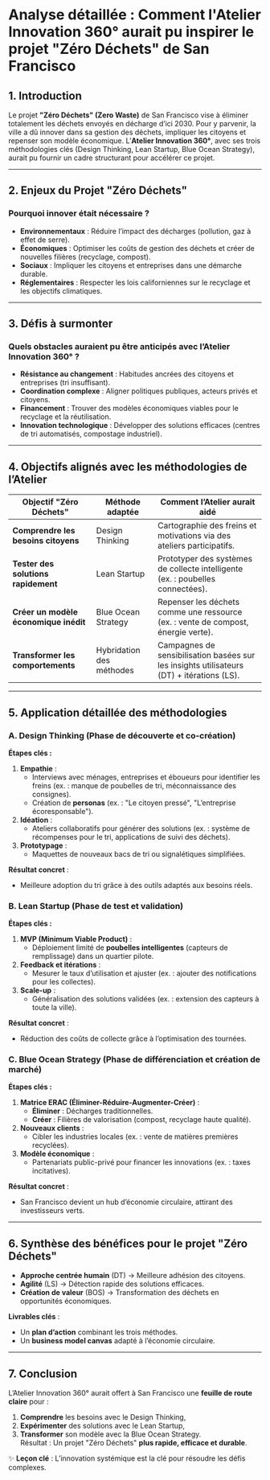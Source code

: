 # **Analyse détaillée : Comment l'Atelier Innovation 360° aurait pu inspirer le projet "Zéro Déchets" de San Francisco**  

## **1. Introduction**  
Le projet **"Zéro Déchets" (Zero Waste)** de San Francisco vise à éliminer totalement les déchets envoyés en décharge d’ici 2030. Pour y parvenir, la ville a dû innover dans sa gestion des déchets, impliquer les citoyens et repenser son modèle économique. L’**Atelier Innovation 360°**, avec ses trois méthodologies clés (Design Thinking, Lean Startup, Blue Ocean Strategy), aurait pu fournir un cadre structurant pour accélérer ce projet.  

---

## **2. Enjeux du Projet "Zéro Déchets"**  
### **Pourquoi innover était nécessaire ?**  
- **Environnementaux** : Réduire l’impact des décharges (pollution, gaz à effet de serre).  
- **Économiques** : Optimiser les coûts de gestion des déchets et créer de nouvelles filières (recyclage, compost).  
- **Sociaux** : Impliquer les citoyens et entreprises dans une démarche durable.  
- **Réglementaires** : Respecter les lois californiennes sur le recyclage et les objectifs climatiques.  

---

## **3. Défis à surmonter**  
### **Quels obstacles auraient pu être anticipés avec l’Atelier Innovation 360° ?**  
- **Résistance au changement** : Habitudes ancrées des citoyens et entreprises (tri insuffisant).  
- **Coordination complexe** : Aligner politiques publiques, acteurs privés et citoyens.  
- **Financement** : Trouver des modèles économiques viables pour le recyclage et la réutilisation.  
- **Innovation technologique** : Développer des solutions efficaces (centres de tri automatisés, compostage industriel).  

---

## **4. Objectifs alignés avec les méthodologies de l’Atelier**  
| Objectif "Zéro Déchets" | Méthode adaptée | Comment l’Atelier aurait aidé |  
|--------------------------|----------------|-------------------------------|  
| **Comprendre les besoins citoyens** | Design Thinking | Cartographie des freins et motivations via des ateliers participatifs. |  
| **Tester des solutions rapidement** | Lean Startup | Prototyper des systèmes de collecte intelligente (ex. : poubelles connectées). |  
| **Créer un modèle économique inédit** | Blue Ocean Strategy | Repenser les déchets comme une ressource (ex. : vente de compost, énergie verte). |  
| **Transformer les comportements** | Hybridation des méthodes | Campagnes de sensibilisation basées sur les insights utilisateurs (DT) + itérations (LS). |  

---

## **5. Application détaillée des méthodologies**  

### **A. Design Thinking (Phase de découverte et co-création)**  
**Étapes clés :**  
1. **Empathie** :  
   - Interviews avec ménages, entreprises et éboueurs pour identifier les freins (ex. : manque de poubelles de tri, méconnaissance des consignes).  
   - Création de **personas** (ex. : "Le citoyen pressé", "L’entreprise écoresponsable").  
2. **Idéation** :  
   - Ateliers collaboratifs pour générer des solutions (ex. : système de récompenses pour le tri, applications de suivi des déchets).  
3. **Prototypage** :  
   - Maquettes de nouveaux bacs de tri ou signalétiques simplifiées.  

**Résultat concret** :  
- Meilleure adoption du tri grâce à des outils adaptés aux besoins réels.  

### **B. Lean Startup (Phase de test et validation)**  
**Étapes clés :**  
1. **MVP (Minimum Viable Product)** :  
   - Déploiement limité de **poubelles intelligentes** (capteurs de remplissage) dans un quartier pilote.  
2. **Feedback et itérations** :  
   - Mesurer le taux d’utilisation et ajuster (ex. : ajouter des notifications pour les collectes).  
3. **Scale-up** :  
   - Généralisation des solutions validées (ex. : extension des capteurs à toute la ville).  

**Résultat concret** :  
- Réduction des coûts de collecte grâce à l’optimisation des tournées.  

### **C. Blue Ocean Strategy (Phase de différenciation et création de marché)**  
**Étapes clés :**  
1. **Matrice ERAC (Éliminer-Réduire-Augmenter-Créer)** :  
   - **Éliminer** : Décharges traditionnelles.  
   - **Créer** : Filières de valorisation (compost, recyclage haute qualité).  
2. **Nouveaux clients** :  
   - Cibler les industries locales (ex. : vente de matières premières recyclées).  
3. **Modèle économique** :  
   - Partenariats public-privé pour financer les innovations (ex. : taxes incitatives).  

**Résultat concret** :  
- San Francisco devient un hub d’économie circulaire, attirant des investisseurs verts.  

---

## **6. Synthèse des bénéfices pour le projet "Zéro Déchets"**  
- **Approche centrée humain** (DT) → Meilleure adhésion des citoyens.  
- **Agilité** (LS) → Détection rapide des solutions efficaces.  
- **Création de valeur** (BOS) → Transformation des déchets en opportunités économiques.  

**Livrables clés** :  
- Un **plan d’action** combinant les trois méthodes.  
- Un **business model canvas** adapté à l’économie circulaire.  

---

## **7. Conclusion**  
L’Atelier Innovation 360° aurait offert à San Francisco une **feuille de route claire** pour :  
1. **Comprendre** les besoins avec le Design Thinking,  
2. **Expérimenter** des solutions avec le Lean Startup,  
3. **Transformer** son modèle avec la Blue Ocean Strategy.  
Résultat : Un projet "Zéro Déchets" **plus rapide, efficace et durable**.  

✨ **Leçon clé** : L’innovation systémique est la clé pour résoudre les défis complexes.
